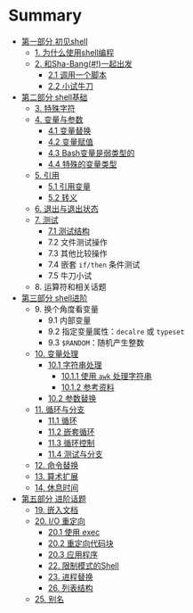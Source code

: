 # Summary

* [第一部分 初见shell](source/part1/part1.md)
	* [1. 为什么使用shell编程](source/part1/01_shell_programming.md)
	* [2. 和Sha-Bang(#!)一起出发](source/part1/02_starting_off_with_a_sha_bang.md)
		* [2.1 调用一个脚本](source/part1/02_1_invoking_the_script.md)
		* [2.2 小试牛刀](source/part1/02_2_preliminary_exercises.md)
* [第二部分 shell基础](source/part2/part2.md)
	* [3. 特殊字符](source/part2/03_special_characters.md)
	* [4. 变量与参数](source/part2/04_introduction_to_variables_and_parameters.md)
		* [4.1 变量替换](source/part2/04_1_variable_substitution.md)
		* [4.2 变量赋值](source/part2/04_2_variable_assignment.md)
		* [4.3 Bash变量是弱类型的](source/part2/04_3_bash_variables_are_untyped.md)
		* [4.4 特殊的变量类型](source/part2/04_4_special_variable_types.md)
	* [5. 引用](source/part2/05_quoting.md)
		* [5.1 引用变量](source/part2/05_1_quoting_variables.md)
		* [5.2 转义](source/part2/05_2_escaping.md)
	* [6. 退出与退出状态](source/part2/06_exit_and_exit_status.md)
	* [7. 测试](source/part2/07_tests.md)
		* [7.1 测试结构](source/part2/07_1_test_constructs.md)
		* 7.2 文件测试操作
		* 7.3 其他比较操作
		* 7.4 嵌套 `if/then` 条件测试
		* 7.5 牛刀小试
	* 8\. 运算符和相关话题
* [第三部分 shell进阶](source/part3/part3.md)
	* 9\. 换个角度看变量
		* 9.1 内部变量
		* 9.2 指定变量属性：`decalre` 或 `typeset`
		* 9.3 `$RANDOM`：随机产生整数
	* [10. 变量处理](source/part3/10_manipulating_variables.md)
		* [10.1 字符串处理](source/part3/10_1_manipulating_strings.md)
			* [10.1.1 使用 `awk` 处理字符串](source/part3/10_1_1_manipulating_strings_using_awk.md)
			* [10.1.2 参考资料](source/part3/10_1_2_further_reference.md)
		* [10.2 参数替换](source/part3/10_2_parameter_substitution.md)
	* [11. 循环与分支](source/part3/11_loops_and_branches.md)
		* [11.1 循环](source/part3/11_1_loops.md)
		* [11.2 嵌套循环](source/part3/11_2_nested_loops.md)
		* [11.3 循环控制](source/part3/11_3_loop_control.md)
		* [11.4 测试与分支](source/part3/11_4_testing_and_branching.md)
	* [12. 命令替换](source/part3/12_command_substitution.md)
	* [13. 算术扩展](source/part3/13_arithmetic_expansion.md)
	* [14. 休息时间](source/part3/14_recess_time.md)
* [第五部分 进阶话题](source/part5/part5.md)
	* [19. 嵌入文档](source/part5/19_here_documents.md)
	* [20. I/O 重定向](source/part5/20_io_redirection.md)
		* [20.1 使用 exec](source/part5/20_1_use_exec.md)
		* [20.2 重定向代码块](source/part5/20_2_redirecting_code_blocks.md)
		* [20.3 应用程序](source/part5/20_3_applications.md)
		* [22. 限制模式的Shell](source/part5/22_Restricted_Shells.md)
		* [23. 进程替换](source/part5/23_Process_Substitution.md)
		* [26. 列表结构](source/part5/26_List_Constructs.md)
	* [25. 别名](source/part5/25_aliases.md)


